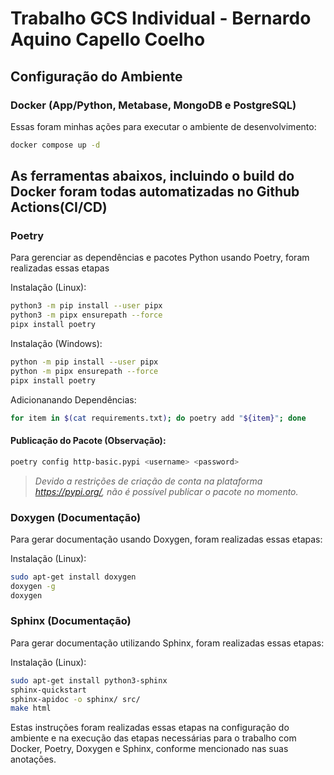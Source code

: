 # Trabalho GCS Individual - Bernardo Aquino Capello Coelho

## Configuração do Ambiente

### Docker (App/Python, Metabase, MongoDB e PostgreSQL)

Essas foram minhas ações para executar o ambiente de desenvolvimento:

```bash
docker compose up -d
```

## As ferramentas abaixos, incluindo o build do Docker foram todas automatizadas no Github Actions(CI/CD)

### Poetry

Para gerenciar as dependências e pacotes Python usando Poetry, foram realizadas essas etapas

Instalação (Linux):

```bash
python3 -m pip install --user pipx
python3 -m pipx ensurepath --force
pipx install poetry
```

Instalação (Windows):

```bash
python -m pip install --user pipx
python -m pipx ensurepath --force
pipx install poetry
```

Adicionanando Dependências:

```bash
for item in $(cat requirements.txt); do poetry add "${item}"; done
```

#### Publicação do Pacote (Observação):

```bash
poetry config http-basic.pypi <username> <password>
```

> _Devido a restrições de criação de conta na plataforma https://pypi.org/, não é possível publicar o pacote no momento._

### Doxygen (Documentação)

Para gerar documentação usando Doxygen, foram realizadas essas etapas:

Instalação (Linux):

```bash
sudo apt-get install doxygen
doxygen -g
doxygen
```

### Sphinx (Documentação)

Para gerar documentação utilizando Sphinx, foram realizadas essas etapas:

Instalação (Linux):

```bash
sudo apt-get install python3-sphinx
sphinx-quickstart
sphinx-apidoc -o sphinx/ src/
make html
```

Estas instruções foram realizadas essas etapas na configuração do ambiente e na execução das etapas necessárias para o trabalho com Docker, Poetry, Doxygen e Sphinx, conforme mencionado nas suas anotações.
